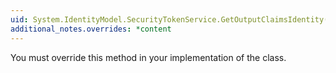 ```yaml
---
uid: System.IdentityModel.SecurityTokenService.GetOutputClaimsIdentity(System.Security.Claims.ClaimsPrincipal,System.IdentityModel.Protocols.WSTrust.RequestSecurityToken,System.IdentityModel.Scope)
additional_notes.overrides: *content
---
```


<p>You must override this method in your implementation of the <xref href="System.IdentityModel.SecurityTokenService"></xref> class.</p>


